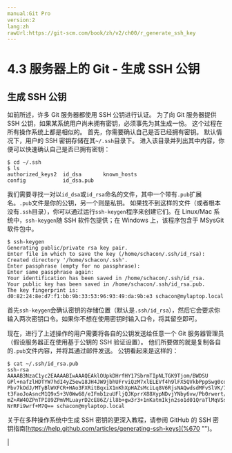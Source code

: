 ```yaml
---
manual:Git Pro
version:2
lang:zh
rawUrl:https://git-scm.com/book/zh/v2/ch00/r_generate_ssh_key
---
```



# 4.3 服务器上的 Git - 生成 SSH 公钥

## 生成 SSH 公钥<a name="r_generate_ssh_key"></a>


如前所述，许多 Git 服务器都使用 SSH 公钥进行认证。 为了向 Git 服务器提供 SSH 公钥，如果某系统用户尚未拥有密钥，必须事先为其生成一份。 这个过程在所有操作系统上都是相似的。 首先，你需要确认自己是否已经拥有密钥。 默认情况下，用户的 SSH 密钥存储在其`~/.ssh`目录下。 进入该目录并列出其中内容，你便可以快速确认自己是否已拥有密钥：



```
$ cd ~/.ssh
$ ls
authorized_keys2  id_dsa       known_hosts
config            id_dsa.pub
```




我们需要寻找一对以`id_dsa`或`id_rsa`命名的文件，其中一个带有`.pub`扩展名。`.pub`文件是你的公钥，另一个则是私钥。 如果找不到这样的文件（或者根本没有`.ssh`目录），你可以通过运行`ssh-keygen`程序来创建它们。在 Linux/Mac 系统中，`ssh-keygen`随 SSH 软件包提供；在 Windows 上，该程序包含于 MSysGit 软件包中。



```
$ ssh-keygen
Generating public/private rsa key pair.
Enter file in which to save the key (/home/schacon/.ssh/id_rsa):
Created directory '/home/schacon/.ssh'.
Enter passphrase (empty for no passphrase):
Enter same passphrase again:
Your identification has been saved in /home/schacon/.ssh/id_rsa.
Your public key has been saved in /home/schacon/.ssh/id_rsa.pub.
The key fingerprint is:
d0:82:24:8e:d7:f1:bb:9b:33:53:96:93:49:da:9b:e3 schacon@mylaptop.local
```




首先`ssh-keygen`会确认密钥的存储位置（默认是`.ssh/id_rsa`），然后它会要求你输入两次密钥口令。如果你不想在使用密钥时输入口令，将其留空即可。




现在，进行了上述操作的用户需要将各自的公钥发送给任意一个 Git 服务器管理员（假设服务器正在使用基于公钥的 SSH 验证设置）。 他们所要做的就是复制各自的`.pub`文件内容，并将其通过邮件发送。 公钥看起来是这样的：



```
$ cat ~/.ssh/id_rsa.pub
ssh-rsa AAAAB3NzaC1yc2EAAAABIwAAAQEAklOUpkDHrfHY17SbrmTIpNLTGK9Tjom/BWDSU
GPl+nafzlHDTYW7hdI4yZ5ew18JH4JW9jbhUFrviQzM7xlELEVf4h9lFX5QVkbPppSwg0cda3
Pbv7kOdJ/MTyBlWXFCR+HAo3FXRitBqxiX1nKhXpHAZsMciLq8V6RjsNAQwdsdMFvSlVK/7XA
t3FaoJoAsncM1Q9x5+3V0Ww68/eIFmb1zuUFljQJKprrX88XypNDvjYNby6vw/Pb0rwert/En
mZ+AW4OZPnTPI89ZPmVMLuayrD2cE86Z/il8b+gw3r3+1nKatmIkjn2so1d01QraTlMqVSsbx
NrRFi9wrf+M7Q== schacon@mylaptop.local
```




关于在多种操作系统中生成 SSH 密钥的更深入教程，请参阅 GitHub 的 SSH 密钥指南[https://help.github.com/articles/generating-ssh-keys](%670 "")。


|


